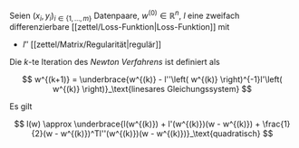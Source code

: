 Seien $(x_i, y_i)_{i \in \{ 1, \dots, m \}}$ Datenpaare, $w^{(0)} \in \mathbb{R}^n$, $l$ eine zweifach differenzierbare [[zettel/Loss-Funktion|Loss-Funktion]] mit
- $l''$ [[zettel/Matrix/Regularität|regulär]]

Die $k$-te Iteration des *Newton Verfahrens* ist definiert als

$$
	w^{(k+1)} = \underbrace{w^{(k)} - l''\left( w^{(k)} \right)^{-1}l'\left( w^{(k)} \right)}_\text{linesares Gleichungssystem}
$$

Es gilt

$$
	l(w) \approx \underbrace{l(w^{(k)}) + l'(w^{(k)})(w - w^{(k)}) + \frac{1}{2}(w - w^{(k)})^Tl''(w^{(k)})(w - w^{(k)})}_\text{quadratisch}
$$